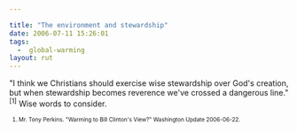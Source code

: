 ```yaml
---

title: "The environment and stewardship"
date: 2006-07-11 15:26:01
tags:
  -  global-warming
layout: rut
---
```


"I think we Christians should exercise wise stewardship over God's creation, but when stewardship becomes reverence we've crossed a dangerous line."<sup>[1]</sup> Wise words to consider.

<font size="-2">
<ol><font size="-2">
	<li><font size="-2">Mr. Tony Perkins.  "Warming to Bill Clinton's View?" Washington Update 2006-06-22.</font></li>
</font></ol>
</font>

